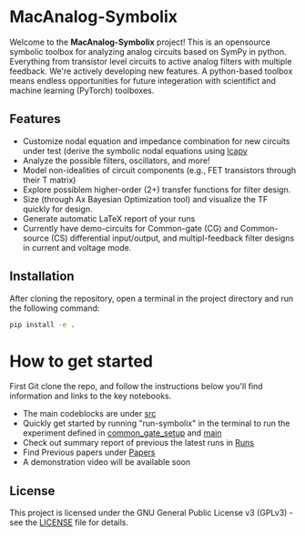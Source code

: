 # MacAnalog-Symbolix

Welcome to the **MacAnalog-Symbolix** project! This is an opensource symbolic toolbox for analyzing analog circuits based on SymPy in python. Everything from transistor level circuits to active analog filters with multiple feedback. We're actively developing new features. A python-based toolbox means endless opportunities for future integeration with scientifict and machine learning (PyTorch) toolboxes.

## Features
- Customize nodal equation and impedance combination for new circuits under test (derive the symbolic nodal equations using [lcapy](https://lcapy.readthedocs.io/en/latest/)
- Analyze the possible filters, oscillators, and more!
- Model non-idealities of circuit components (e.g., FET transistors through their T matrix)
- Explore possiblem higher-order (2+) transfer functions for filter design.
- Size (through Ax Bayesian Optimization tool) and visualize the TF quickly for design.
- Generate automatic LaTeX report of your runs
- Currently have demo-circuits for Common-gate (CG) and Common-source (CS) differential input/output, and multipl-feedback filter designs in current and voltage mode.

## Installation
After cloning the repository, open a terminal in the project directory and run the following command:

```bash
pip install -e .
```

# How to get started
First Git clone the repo, and follow the instructions below you'll find information and links to the key notebooks.

- The main codeblocks are under [src](src/macanalog_symbolix/) 
- Quickly get started by running "run-symbolix" in the terminal to run the experiment defined in [common_gate_setup](src/symcircuit/demo/differential.py) and [main](src/symcircuit/symbolic_solver/main.py)
- Check out summary report of previous the latest runs in [Runs](Runs)
- Find Previous papers under [Papers](docs/Papers)
- A demonstration video will be available soon

## License
This project is licensed under the GNU General Public License v3 (GPLv3) - see the [LICENSE](LICENSE) file for details.
